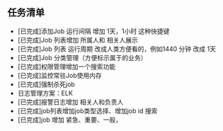 ## 任务清单
* [已完成]添加Job 运行间隔 增加 1天，1小时 这种快捷键
* [已完成]Job 列表增加 所属人和 相关人展示
* [已完成]Job 列表 运行周期 改成人类方便看的，例如1440 分钟 改成 1天
* [已完成]Job 分类管理（方便标示属于的业务）
* [已完成]权限管理增加一个搜索功能
* [已完成]监控常驻Job使用内存
* [已完成]强制杀死job
* 日志管理方案：ELK
* [已完成]报警日志增加 相关人和负责人
* [已完成]job列表增加job类型选择、增加job id 搜索
* [已完成]job 增加 紧急、重要、一般，